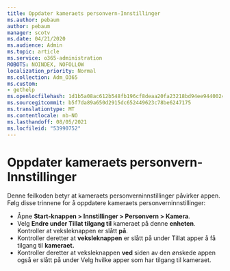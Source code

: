 ```yaml
---
title: Oppdater kameraets personvern-Innstillinger
ms.author: pebaum
author: pebaum
manager: scotv
ms.date: 04/21/2020
ms.audience: Admin
ms.topic: article
ms.service: o365-administration
ROBOTS: NOINDEX, NOFOLLOW
localization_priority: Normal
ms.collection: Adm_O365
ms.custom:
- gethelp
ms.openlocfilehash: 1d1b5a08ac612b548fb196cf8deaa20fa23218bd94ee9440024d7b1b7561c7b1
ms.sourcegitcommit: b5f7da89a650d2915dc652449623c78be6247175
ms.translationtype: MT
ms.contentlocale: nb-NO
ms.lasthandoff: 08/05/2021
ms.locfileid: "53990752"
---
```

# <a name="update-your-cameras-privacy-settings"></a>Oppdater kameraets personvern-Innstillinger

Denne feilkoden betyr at kameraets personverninnstillinger påvirker appen. Følg disse trinnene for å oppdatere kameraets personverninnstillinger:

- Åpne **Start-knappen > Innstillinger > Personvern > Kamera**.
- Velg **Endre under Tillat tilgang til** kameraet på denne **enheten**. Kontroller at veksleknappen er slått **på**.
- Kontroller deretter at **veksleknappen** er slått på under Tillat apper å få tilgang til **kameraet.**
- Kontroller deretter at veksleknappen **ved** siden av den ønskede appen også er slått på under Velg hvilke apper som har tilgang til kameraet.
